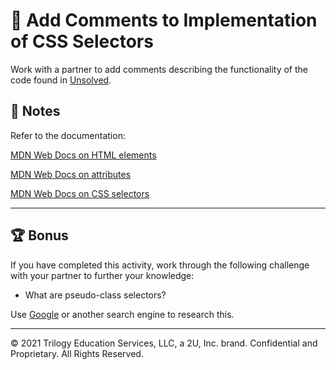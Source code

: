 # 📐 Add Comments to Implementation of CSS Selectors

Work with a partner to add comments describing the functionality of the code found in [Unsolved](./Unsolved/assets/css/style.css).

## 📝 Notes

Refer to the documentation: 

[MDN Web Docs on HTML elements](https://developer.mozilla.org/en-US/docs/Web/HTML/Element)

[MDN Web Docs on attributes](https://developer.mozilla.org/en-US/docs/Glossary/Attribute)

[MDN Web Docs on CSS selectors](https://developer.mozilla.org/en-US/docs/Web/CSS/CSS_Selectors)

---

## 🏆 Bonus

If you have completed this activity, work through the following challenge with your partner to further your knowledge:

* What are pseudo-class selectors? 

Use [Google](https://www.google.com) or another search engine to research this.

---

© 2021 Trilogy Education Services, LLC, a 2U, Inc. brand. Confidential and Proprietary. All Rights Reserved.
